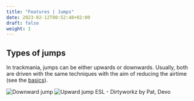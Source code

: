 ```yaml
---
title: "Features | Jumps"
date: 2023-02-12T00:52:48+02:00
draft: false
weight: 1
---
```

## Types of jumps
In trackmania, jumps can be either upwards or downwards. Usually, both are
driven with the same techniques with the aim of reducing the airtime
(see the [basics](/basic/air-time)).


![Downward jump](downward_jump.png)
![Upward jump](upward_jump.png)
ESL - Dirtyworkz by Pat, Devo